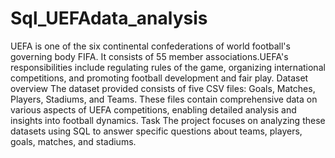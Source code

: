 # Sql_UEFAdata_analysis
UEFA is one of the six continental confederations of world football's governing body FIFA. It consists of 55 member associations.UEFA's responsibilities include regulating rules of the game, organizing international competitions, and promoting football development and fair play.
Dataset overview
The dataset provided consists of five CSV files: Goals, Matches, Players, Stadiums, and Teams. These files contain comprehensive data on various aspects of UEFA competitions, enabling detailed analysis and insights into football dynamics. 
Task
The project focuses on analyzing these datasets using SQL to answer specific questions about teams, players, goals, matches, and stadiums.
